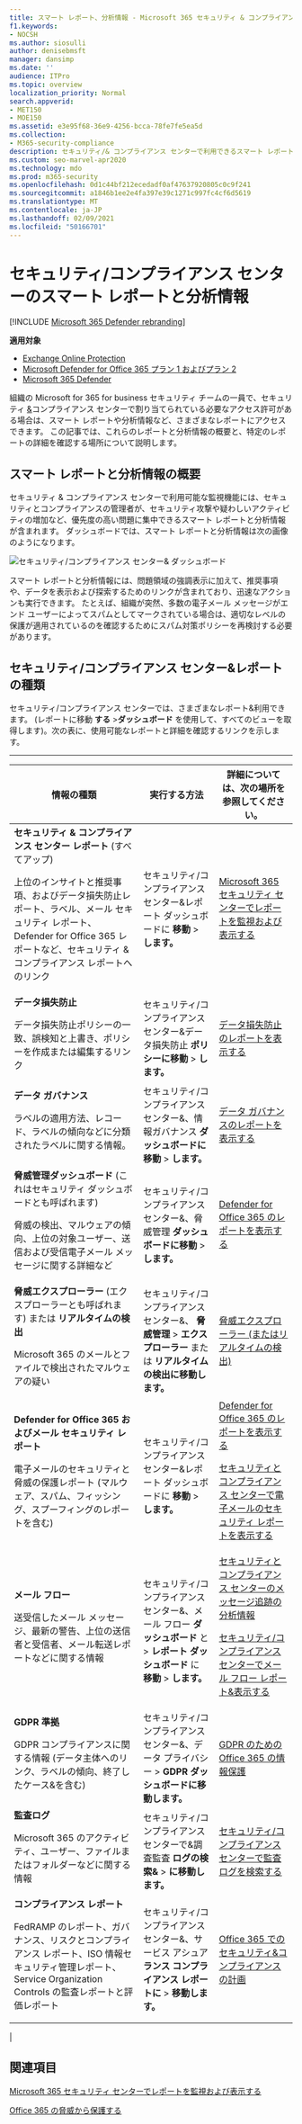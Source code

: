 ```yaml
---
title: スマート レポート、分析情報 - Microsoft 365 セキュリティ & コンプライアンス センター
f1.keywords:
- NOCSH
ms.author: siosulli
author: denisebmsft
manager: dansimp
ms.date: ''
audience: ITPro
ms.topic: overview
localization_priority: Normal
search.appverid:
- MET150
- MOE150
ms.assetid: e3e95f68-36e9-4256-bcca-78fe7fe5ea5d
ms.collection:
- M365-security-compliance
description: セキュリティ/& コンプライアンス センターで利用できるスマート レポートと分析情報、およびそれらを使用してデータを表示および探索し、迅速なアクションを実行する方法について学習します。
ms.custom: seo-marvel-apr2020
ms.technology: mdo
ms.prod: m365-security
ms.openlocfilehash: 0d1c44bf212ecedadf0af47637920805c0c9f241
ms.sourcegitcommit: a1846b1ee2e4fa397e39c1271c997fc4cf6d5619
ms.translationtype: MT
ms.contentlocale: ja-JP
ms.lasthandoff: 02/09/2021
ms.locfileid: "50166701"
---
```

# <a name="smart-reports-and-insights-in-the-security--compliance-center"></a>セキュリティ/コンプライアンス センターのスマート レポートと分析情報

[!INCLUDE [Microsoft 365 Defender rebranding](../includes/microsoft-defender-for-office.md)]

**適用対象**
- [Exchange Online Protection](https://go.microsoft.com/fwlink/?linkid=2148611)
- [Microsoft Defender for Office 365 プラン 1 およびプラン 2](https://go.microsoft.com/fwlink/?linkid=2148715)
- [Microsoft 365 Defender](https://go.microsoft.com/fwlink/?linkid=2118804)

組織の Microsoft for 365 for business セキュリティ チームの一員で、セキュリティ [&](permissions-in-the-security-and-compliance-center.md)コンプライアンス センターで割り当てられている必要なアクセス許可がある場合は、スマート レポートや分析情報など、さまざまなレポートにアクセスできます。 この記事では、これらのレポートと分析情報の概要と、特定のレポートの詳細を確認する場所について説明します。

## <a name="smart-reports-and-insights-overview"></a>スマート レポートと分析情報の概要

セキュリティ & コンプライアンス センターで利用可能な監視機能には、セキュリティとコンプライアンスの管理者が、セキュリティ攻撃や疑わしいアクティビティの増加など、優先度の高い問題に集中できるスマート レポートと分析情報が含まれます。 ダッシュボードでは、スマート レポートと分析情報は次の画像のようになります。

![セキュリティ/コンプライアンス センター& ダッシュボード](../../media/2a668c3d-3fa3-4e37-8149-46989b33ae8c.png)

スマート レポートと分析情報には、問題領域の強調表示に加えて、推奨事項や、データを表示および探索するためのリンクが含まれており、迅速なアクションも実行できます。 たとえば、組織が突然、多数の電子メール メッセージがエンド ユーザーによってスパムとしてマークされている場合は、適切なレベルの保護が適用されているのを確認するためにスパム対策ポリシーを再検討する必要があります。

## <a name="types-of-reports-in-the-security--compliance-center"></a>セキュリティ/コンプライアンス センター&レポートの種類

セキュリティ/コンプライアンス センターでは、さまざまなレポート&利用できます。 (レポートに移動 **する** \>**ダッシュボード** を使用して、すべてのビューを取得します)。次の表に、使用可能なレポートと詳細を確認するリンクを示します。

****

|情報の種類|実行する方法|詳細については、次の場所を参照してください。|
|---|---|---|
|**セキュリティ & コンプライアンス センター レポート** (すべてアップ) <p> 上位のインサイトと推奨事項、およびデータ損失防止レポート、ラベル、メール セキュリティ レポート、Defender for Office 365 レポートなど、セキュリティ & コンプライアンス レポートへのリンク|セキュリティ/コンプライアンス センター&レポート ダッシュボードに **移動** \> **します。**|[Microsoft 365 セキュリティ センターでレポートを監視および表示する](../mtp/monitoring-and-reporting.md)|
|**データ損失防止** <p> データ損失防止ポリシーの一致、誤検知と上書き、ポリシーを作成または編集するリンク|セキュリティ/コンプライアンス センター&データ損失防止 **ポリシーに移動** \> **します。**|[データ損失防止のレポートを表示する](../../compliance/view-the-dlp-reports.md)|
|**データ ガバナンス** <p> ラベルの適用方法、レコード、ラベルの傾向などに分類されたラベルに関する情報。|セキュリティ/コンプライアンス センター&、情報ガバナンス **ダッシュボードに移動** \> **します。**|[データ ガバナンスのレポートを表示する](../../compliance/view-the-data-governance-reports.md)|
|**脅威管理ダッシュボード** (これはセキュリティ ダッシュボードとも呼ばれます) <p> 脅威の検出、マルウェアの傾向、上位の対象ユーザー、送信および受信電子メール メッセージに関する詳細など|セキュリティ/コンプライアンス センター&、脅威管理 **ダッシュボードに移動** \> **します。**|[Defender for Office 365 のレポートを表示する](view-reports-for-atp.md)|
|**脅威エクスプローラー** (エクスプローラーとも呼ばれます) または **リアルタイムの検出** <p> Microsoft 365 のメールとファイルで検出されたマルウェアの疑い|セキュリティ/コンプライアンス センター&、 **脅威管理** \> **エクスプローラー** または **リアルタイムの検出に移動します。**<br> |[脅威エクスプローラー (またはリアルタイムの検出)](threat-explorer.md)|
|**Defender for Office 365 およびメール セキュリティ レポート** <p> 電子メールのセキュリティと脅威の保護レポート (マルウェア、スパム、フィッシング、スプーフィングのレポートを含む)|セキュリティ/コンプライアンス センター&レポート ダッシュボードに **移動** \> **します。**|[Defender for Office 365 のレポートを表示する](view-reports-for-atp.md) <p> [セキュリティとコンプライアンス センターで電子メールのセキュリティ レポートを表示する](view-email-security-reports.md)|
|**メール フロー** <p> 送受信したメール メッセージ、最新の警告、上位の送信者と受信者、メール転送レポートなどに関する情報|セキュリティ/コンプライアンス センター&、メール フロー **ダッシュボード** と \> **レポート ダッシュボード** に **移動** \> **します。**|[セキュリティとコンプライアンス センターのメッセージ追跡の分析情報](mail-flow-insights-v2.md) <p> [セキュリティ/コンプライアンス センターでメール フロー レポート&表示する](view-mail-flow-reports.md)|
|**GDPR 準拠** <p> GDPR コンプライアンスに関する情報 (データ主体へのリンク、ラベルの傾向、終了したケース&を含む)|セキュリティ/コンプライアンス センター&、データ プライバシー  \> **GDPR ダッシュボードに移動します。**|[GDPR のための Office 365 の情報保護](https://docs.microsoft.com/microsoft-365/compliance/office-365-information-protection-for-gdpr)|
|**監査ログ** <p> Microsoft 365 のアクティビティ、ユーザー、ファイルまたはフォルダーなどに関する情報|セキュリティ/コンプライアンス センターで&調査監査 **ログの検索&** \> **に移動します。**|[セキュリティ/コンプライアンス センターで監査ログを検索する](../../compliance/search-the-audit-log-in-security-and-compliance.md)|
|**コンプライアンス レポート** <p> FedRAMP のレポート、ガバナンス、リスクとコンプライアンス レポート、ISO 情報セキュリティ管理レポート、Service Organization Controls の監査レポートと評価レポート|セキュリティ/コンプライアンス センター&、サービス アシュア **ランス コンプライアンス レポートに** \> **移動します。**|[Office 365 でのセキュリティ&コンプライアンスの計画](../../compliance/plan-for-security-and-compliance.md)|
|

## <a name="related-topics"></a>関連項目

[Microsoft 365 セキュリティ センターでレポートを監視および表示する](../mtp/monitoring-and-reporting.md)

[Office 365 の脅威から保護する](protect-against-threats.md)
